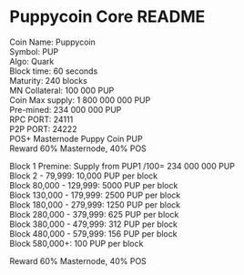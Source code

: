 Puppycoin Core README
=====================================


Coin Name: Puppycoin                                                                                                                                                                                                                                                            
Symbol: PUP                                                                                                                                                                                                                                                           
Algo: Quark                                                                                                                                                                                                                                                           
Block time: 60 seconds                                                                                                                                                                                                                                                         
Maturity: 240 blocks                                                                                                                                                                                                                                                           
MN Collateral: 100 000 PUP                                                                                                                                                                                                                                                     
Coin Max supply: 1 800 000 000 PUP                                                                                                                                                                                                                                             
Pre-mined: 234 000 000 PUP                                                                                                                                                                                                                                                       
RPC PORT: 24111                                                                                                                                                                                                                                                           
P2P PORT: 24222                                                                                                                                                                                                                                                           
POS+ Masternode Puppy Coin PUP                                                                                                                                                                                                                                                   
Reward 60% Masternode, 40% POS                                                                                                                                                                                                                                                   

Block 1 Premine: Supply from PUP1 /100= 234 000 000 PUP     
Block 2 - 79,999: 10,000 PUP per block                                                                                                                                                                                                                                   
Block 80,000 - 129,999: 5000 PUP per block                                                                                                                                                                                                                                       
Block 130,000 - 179,999: 2500 PUP per block                                                                                                                                                                                                                                      
Block 180,000 - 279,999: 1250 PUP per block                                                                                                                                                                                                                                      
Block 280,000 - 379,999: 625 PUP per block                                                                                                                                                                                                                                       
Block 380,000 - 479,999: 312 PUP per block                                                                                                                                                                                                                                       
Block 480,000 - 579,999: 156 PUP per block                                                                                                                                                                                                                                       
Block 580,000+: 100 PUP per block                                                                                                                                                                                                                                           
                                                                                                                                                                                                                                       

Reward 60% Masternode, 40% POS                                                                                                                                                                                                                                           
